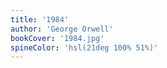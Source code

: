 ```yaml
---
title: '1984'
author: 'George Orwell'
bookCover: '1984.jpg'
spineColor: 'hsl(21deg 100% 51%)'
---
```

